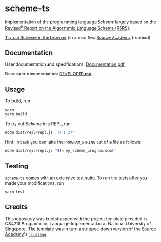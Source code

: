 # scheme-ts

Implementation of the programming language *Scheme* largely based on the [Revised<sup>5</sup> Report on the Algorithmic Language Scheme (R5RS)](https://schemers.org/Documents/Standards/R5RS/).

[Try out Scheme in the browser](https://scheme.garyliu.dev) (in a modified [Source Academy](https://github.com/source-academy/) frontend)

## Documentation

User documentation and specifications: [Documentation.pdf](./docs/Documentation.pdf)

Developer documentation: [DEVELOPER.md](./docs/DEVELOPER.md)

## Usage

To build, run

```bash
yarn
yarn build
```

To try out *Scheme* in a REPL, run

```bash
node dist/repl/repl.js '(+ 1 2)'
```

Hint: In `bash` you can take the `PROGRAM_STRING` out
of a file as follows:

```bash
node dist/repl/repl.js "$(< my_scheme_program.scm)"
```

## Testing

`scheme-ts` comes with an extensive test suite. To run the tests after you made your modifications, run

```bash
yarn test
```

## Credits

This repository was bootstrapped with the project template provided in CS4215 Programming Language Implementation at National University of Singapore. The template was in turn a stripped-down version of the [Source Academy](https://github.com/source-academy/)'s [`js-slang`](https://github.com/source-academy/js-slang).

